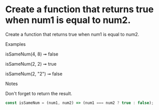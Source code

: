 # Create a function that returns true when num1 is equal to num2.

Create a function that returns true when num1 is equal to num2.

Examples

isSameNum(4, 8) ➞ false

isSameNum(2, 2) ➞ true

isSameNum(2, "2") ➞ false

Notes

Don't forget to return the result.

```javascript
const isSameNum = (num1, num2) => (num1 === num2 ? true : false);
```
